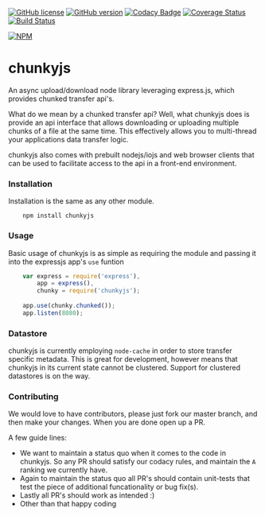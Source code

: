 [![GitHub license](https://img.shields.io/badge/license-GPL--3.0-green.svg)]()
[![GitHub version](https://badge.fury.io/gh/supernomad%2Fchunky.svg)](http://badge.fury.io/gh/supernomad%2Fchunky)
[![Codacy Badge](https://www.codacy.com/project/badge/92a9c19ff3474abeaaf0e869317da1a3)](https://www.codacy.com/app/csaide/chunky)
[![Coverage Status](https://coveralls.io/repos/Supernomad/chunky/badge.svg?branch=master)](https://coveralls.io/r/Supernomad/chunky?branch=master)
[![Build Status](https://travis-ci.org/Supernomad/chunky.svg?branch=master)](https://travis-ci.org/Supernomad/chunky)

[![NPM](https://nodei.co/npm/chunkyjs.png?downloads=true&downloadRank=true&stars=true)](https://nodei.co/npm/chunkyjs/)
# chunkyjs
An async upload/download node library leveraging express.js, which provides chunked transfer api's.

What do we mean by a chunked transfer api? Well, what chunkyjs does is provide an api interface that allows downloading or uploading multiple chunks of a file at the same time. This effectively allows you to multi-thread your applications data transfer logic.

chunkyjs also comes with prebuilt nodejs/iojs and web browser clients that can be used to facilitate access to the api in a front-end environment.
### Installation
Installation is the same as any other module.
```
	npm install chunkyjs
```
### Usage
Basic usage of chunkyjs is as simple as requiring the module and passing it into the expressjs app's `use` funtion
``` js
	var express = require('express'),
		app = express(),
		chunky = require('chunkyjs');
	
	app.use(chunky.chunked());
	app.listen(8080);
```

### Datastore
chunkyjs is currently employing `node-cache` in order to store transfer specific metadata. This is great for development, however means that chunkyjs in its current state cannot be clustered. Support for clustered datastores is on the way.

### Contributing
We would love to have contributors, please just fork our master branch, and then make your changes. When you are done open up a PR.

A few guide lines:
- We want to maintain a status quo when it comes to the code in chunkyjs. So any PR should satisfy our codacy rules, and maintain the `A` ranking we currently have.
- Again to maintain the status quo all PR's should contain unit-tests that test the piece of additional funcationality or bug fix(s).
- Lastly all PR's should work as intended :)
- Other than that happy coding